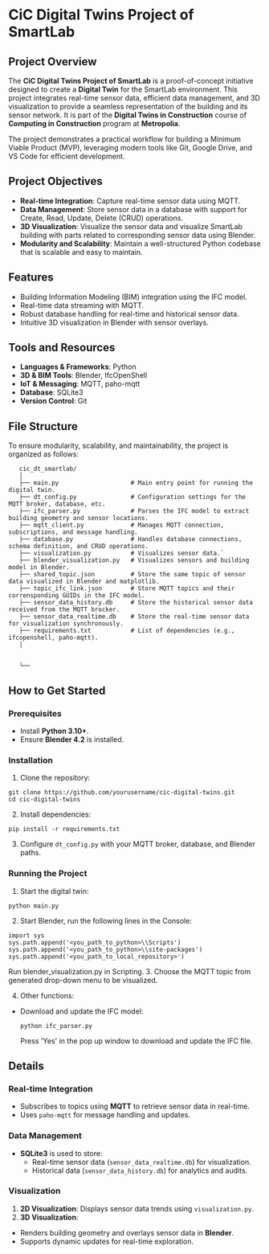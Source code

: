 # **CiC Digital Twins Project of SmartLab**

## **Project Overview**

The **CiC Digital Twins Project of SmartLab** is a proof-of-concept initiative designed to create a **Digital Twin** for the SmartLab environment. This project integrates real-time sensor data, efficient data management, and 3D visualization to provide a seamless representation of the building and its sensor network. It is part of the **Digital Twins in Construction** course of **Computing in Construction** program at **Metropolia**.

The project demonstrates a practical workflow for building a Minimum Viable Product (MVP), leveraging modern tools like Git, Google Drive, and VS Code for efficient development.

## **Project Objectives**

* **Real-time Integration**: Capture real-time sensor data using MQTT.  
* **Data Management**: Store sensor data in a database with support for Create, Read, Update, Delete (CRUD) operations. 
* **3D Visualization**: Visualize the sensor data and visualize SmartLab building with parts related to corresponding sensor data using Blender.  
* **Modularity and Scalability**: Maintain a well-structured Python codebase that is scalable and easy to maintain.

## **Features**
* Building Information Modeling (BIM) integration using the IFC model.
* Real-time data streaming with MQTT.
* Robust database handling for real-time and historical sensor data.
* Intuitive 3D visualization in Blender with sensor overlays.

## **Tools and Resources**

* **Languages & Frameworks**: Python
* **3D & BIM Tools**: Blender, IfcOpenShell
* **IoT & Messaging**: MQTT, paho-mqtt
* **Database**: SQLite3
* **Version Control**: Git

## **File Structure**

To ensure modularity, scalability, and maintainability, the project is organized as follows:
```
   cic_dt_smartlab/  
   │ 
   ├── main.py                    # Main entry point for running the digital twin.  
   ├── dt_config.py               # Configuration settings for the MQTT broker, database, etc.  
   ├── ifc_parser.py              # Parses the IFC model to extract building geometry and sensor locations.  
   ├── mqtt_client.py             # Manages MQTT connection, subscriptions, and message handling.  
   ├── database.py                # Handles database connections, schema definition, and CRUD operations.  
   ├── visualization.py           # Visualizes sensor data.`  
   ├── blender_visualization.py   # Visualizes sensors and building model in Blender.        
   ├── shared_topic.json          # Store the same topic of sensor data visualized in Blender and matplotlib.  
   ├── topic_ifc_link.json        # Store MQTT topics and their corrensponding GUIDs in the IFC model.     
   ├── sensor_data_history.db     # Store the historical sensor data received from the MQTT brocker.   
   ├── sensor_data_realtime.db    # Store the real-time sensor data for visualization synchronously.   
   ├── requirements.txt           # List of dependencies (e.g., ifcopenshell, paho-mqtt).
   │ 


   └──
  ```


## **How to Get Started**

### **Prerequisites**

  * Install **Python 3.10+**.  
  * Ensure **Blender 4.2** is installed.

### **Installation**

1. Clone the repository:
  ```
  git clone https://github.com/yourusername/cic-digital-twins.git  
  cd cic-digital-twins
  ```
2. Install dependencies:
  ```
  pip install -r requirements.txt  
  ```
3. Configure `dt_config.py` with your MQTT broker, database, and Blender paths.

### **Running the Project**

1. Start the digital twin:
  ```
  python main.py  
  ```
2. Start Blender, run the following lines in the Console:
  ```
  import sys
  sys.path.append('<you_path_to_python>\\Scripts')
  sys.path.append('<you_path_to_python>\\site-packages')
  sys.path.append('<you_path_to_local_repository>')  
  ```
  Run blender_visualization.py in Scripting.
3. Choose the MQTT topic from generated drop-down menu to be visualized.

4. Other functions:
* Download and update the IFC model:
  ```
  python ifc_parser.py  
  ```
  Press 'Yes' in the pop up window to download and update the IFC file.

## **Details**

### **Real-time Integration**
* Subscribes to topics using **MQTT** to retrieve sensor data in real-time.
* Uses `paho-mqtt` for message handling and updates.

### **Data Management**
* **SQLite3** is used to store:
  * Real-time sensor data (`sensor_data_realtime.db`) for visualization.
  * Historical data (`sensor_data_history.db`) for analytics and audits.

### **Visualization**
1. **2D Visualization**: Displays sensor data trends using `visualization.py`.
2. **3D Visualization**:
  * Renders building geometry and overlays sensor data in **Blender**.
  * Supports dynamic updates for real-time exploration.
